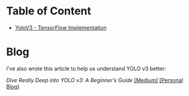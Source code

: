 # Table of Content
- [YoloV3 - TensorFlow Implementation](./tensorflow)

# Blog

I've also wrote this article to help us understand YOLO v3 better:

*Dive Really Deep into YOLO v3: A Beginner’s Guide* [[Medium]](https://medium.com/@ethanyanjiali/dive-really-deep-into-yolo-v3-a-beginners-guide-9e3d2666280e) [[Personal Blog]](https://yanjia.li/dive-really-deep-into-yolo-v3-a-beginners-guide/)
